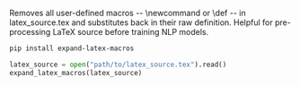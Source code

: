 Removes all user-defined macros -- \newcommand or \def -- in latex_source.tex and substitutes back in their raw definition. Helpful for pre-processing LaTeX source before training NLP models.

```bash
pip install expand-latex-macros
```

```python
latex_source = open("path/to/latex_source.tex").read()
expand_latex_macros(latex_source)
```

